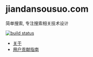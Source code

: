 # jiandansousuo.com

简单搜索, 专注搜索相关技术设计

[![build status](https://img.shields.io/jenkins/s/https/ci.xuexb.com/job/jiandansousuo.com-ci.svg)](https://ci.xuexb.com/job/jiandansousuo.com-ci/)

- [关于](https://jiandansousuo.com/post/about.html)
- [用户贡献指南](./.github/CONTRIBUTING.md)
